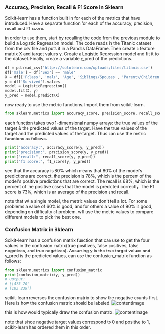 ### Accuracy, Precision, Recall & F1 Score in Sklearn
Scikit-learn has a function built in for each of the metrics that have introduced. Have a separate function for each of the accuracy, precision, recall and F1 score.

in order to use them, start by recalling the code from the previous module to build a Logistic Regression model. The code reads in the Titanic dataset from the csv file and puts it in a Pandas DataFrame. Then create a feature matrix X and target values y. Create a Logistic Regression model and fit it to the dataset. Finally, create a variable y_pred of the predictions.
```python
df = pd.read_csv('https://sololearn.com/uploads/files/titanic.csv')
df['male'] = df['Sex'] == 'male'
X = df[['Pclass', 'male', 'Age', 'Siblings/Spouses', 'Parents/Children', 'Fare']].values
y = df['Survived'].values
model = LogisticRegression()
model.fit(X, y)
y_pred = model.predict(X)
```

now ready to use the metric functions. Import them from scikit-learn.
```python
from sklearn.metrics import accuracy_score, precision_score, recall_score, f1_score
```

each function takes two 1-dimensional numpy arrays: the true values of the target & the predicted values of the target. Have the true values of the target and the predicted values of the target. Thus can use the metric functions as follows.
```python
print("accuracy:", accuracy_score(y, y_pred))
print("precision:", precision_score(y, y_pred))
print("recall:", recall_score(y, y_pred))
print("f1 score:", f1_score(y, y_pred))
```

see that the accuracy is 80% which means that 80% of the model's predictions are correct. the precision is 78%, which is the percent of the model's positive predictions that are correct. The recall is 68%, which is the percent of the positive cases that the model is predicted correctly. The F1 score is 73%, which is an average of the precision and recall.

note that w/ a single model, the metric values don't tell a lot. For some problems a value of 60% is good, and for others a value of 90% is good, depending on difficulty of problem. will use the metric values to compare different models to pick the best one.

### Confusion Matrix in Sklearn
Scikit-learn has a confusion matrix function that can use to get the four values in the confusion matrix(true positives, false positives, false negatives, and true negatives). Assuming y is the true target values and y_pred is the predicted values, can use the confusion_matrix function as follows:
```python
from sklearn.metrics import confusion_matrix
print(confusion_matrix(y, y_pred))
# Output:
# [[475 70]
# [103 239]]
```

scikit-learn reverses the confusion matrix to show the negative counts first. Here is how the confusion matrix should be labeled.
![contentImage](https://api.sololearn.com/DownloadFile?id=3923)

this is how would typically draw the confusion matrix.
![contentImage](https://api.sololearn.com/DownloadFile?id=3924)

note that since negative target values correspond to 0 and positive to 1, scikit-learn has ordered them in this order.